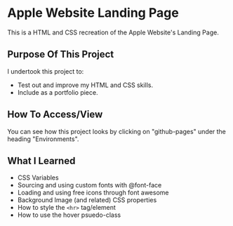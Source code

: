 # Apple Website Landing Page

This is a HTML and CSS recreation of the Apple Website's Landing Page.

## Purpose Of This Project

I undertook this project to:

- Test out and improve my HTML and CSS skills.
- Include as a portfolio piece.

## How To Access/View

You can see how this project looks by clicking on "github-pages" under the heading "Environments".

## What I Learned

- CSS Variables
- Sourcing and using custom fonts with @font-face
- Loading and using free icons through font awesome
- Background Image (and related) CSS properties
- How to style the `<hr>` tag/element
- How to use the hover psuedo-class
